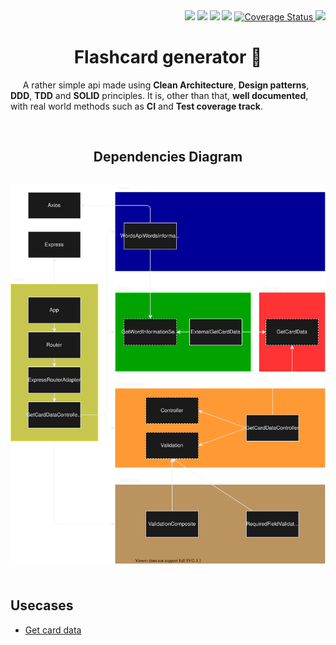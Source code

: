 <div align="right">
  <img src="https://img.shields.io/github/repo-size/saymow/flashcard-generator"/>
  <img src="https://img.shields.io/github/languages/code-size/saymow/flashcard-generator"/>
  <img src="https://snyk.io/test/github/saymow/flashcard-generator/badge.svg"/>
  <img src="https://img.shields.io/github/release-date-pre/saymow/flashcard-generator"/>
  <a href='https://coveralls.io/github/saymow/flashcard-generator?branch=master'>
    <img src='https://coveralls.io/repos/github/saymow/flashcard-generator/badge.svg?branch=master' alt='Coverage Status' />
  </a>
  <a href="https://app.travis-ci.com/saymow/flashcard-generator">
    <img src="https://app.travis-ci.com/saymow/flashcard-generator.svg?branch=master"/>
  </a>
</div>

<h1 align='center'>Flashcard generator 🚀</h1>

<p>&nbsp;&nbsp;&nbsp;&nbsp; A rather simple api made using <b>Clean Architecture</b>, <b>Design patterns</b>, <b>DDD</b>, <b>TDD</b> and <b>SOLID</b> principles. It is, other than that, <b>well documented</b>, with real world methods such as <b>CI</b> and <b>Test coverage track</b>.</p>

<br>

<h2 align="center">Dependencies Diagram<h2>

<div align="center">
  <img src="diagram.drawio.svg" align="center"></img>
</div>

<br>

## Usecases

<ul>
  <li>
    <a href="requirements/get-card-data.md">Get card data</a>
  </li>
<ul>